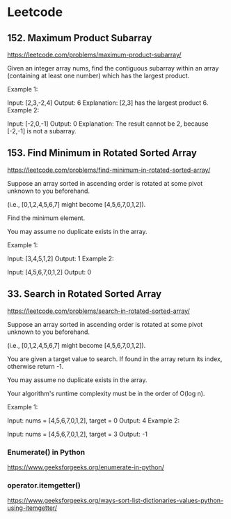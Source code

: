 # Leetcode
## 152. Maximum Product Subarray
https://leetcode.com/problems/maximum-product-subarray/

Given an integer array nums, find the contiguous subarray within an array (containing at least one number) which has the largest product.

Example 1:

Input: [2,3,-2,4]
Output: 6
Explanation: [2,3] has the largest product 6.
Example 2:

Input: [-2,0,-1]
Output: 0
Explanation: The result cannot be 2, because [-2,-1] is not a subarray.

## 153. Find Minimum in Rotated Sorted Array
https://leetcode.com/problems/find-minimum-in-rotated-sorted-array/

Suppose an array sorted in ascending order is rotated at some pivot unknown to you beforehand.

(i.e.,  [0,1,2,4,5,6,7] might become  [4,5,6,7,0,1,2]).

Find the minimum element.

You may assume no duplicate exists in the array.

Example 1:

Input: [3,4,5,1,2] 
Output: 1
Example 2:

Input: [4,5,6,7,0,1,2]
Output: 0

## 33. Search in Rotated Sorted Array
https://leetcode.com/problems/search-in-rotated-sorted-array/

Suppose an array sorted in ascending order is rotated at some pivot unknown to you beforehand.

(i.e., [0,1,2,4,5,6,7] might become [4,5,6,7,0,1,2]).

You are given a target value to search. If found in the array return its index, otherwise return -1.

You may assume no duplicate exists in the array.

Your algorithm's runtime complexity must be in the order of O(log n).

Example 1:

Input: nums = [4,5,6,7,0,1,2], target = 0
Output: 4
Example 2:

Input: nums = [4,5,6,7,0,1,2], target = 3
Output: -1

### Enumerate() in Python
https://www.geeksforgeeks.org/enumerate-in-python/

### operator.itemgetter()
https://www.geeksforgeeks.org/ways-sort-list-dictionaries-values-python-using-itemgetter/
